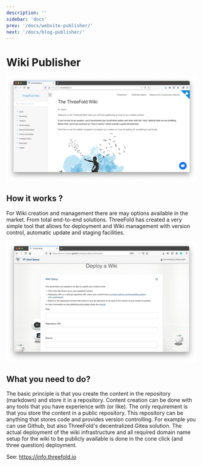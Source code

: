 ```yaml
---
description: ''
sidebar: 'docs'
prev: '/docs/website-publisher/'
next: '/docs/blog-publisher/'
---
```


# Wiki Publisher

![](./img/wiki_browser.png)

## How it works ?

For Wiki creation and management there are may options available in the market.  From total end-to-end solutions.  ThreeFold has created a very simple tool that allows for deployment and Wiki management with version control, automatic update and staging facilities.

![](./img/wiki_deployment.png)


## What you need to do?

The basic principle is that you create the content in the repository (markdown) and store it in a repository.  Content creation can be done with any tools that you have experience with (or like). The only requirement is that you store the content in a public repository. This repository can be anything that stores code and provides version controlling.  For example you can use Github, but also ThreeFold's decentralized Gitea solution.  The actual deployment of the wiki infrastructure and all required domain name setup for the wiki to be publicly available is done in the cone click (and three question) deployment.

See: https://info.threefold.io

<!-- 
### Deploy

create widget which does following,
widget needs to be here in iframe

- [ ] size: small/mid/large
  - small limited amount of visitors per month
  - large ...
- [ ] location (mention more locations coming soon)
  - Ghent
  - Vienna
- [ ] name
  - name as used in solution (in the webui and on web)
- [ ] domain (name is prefix of this)
  - ava.tf
  - 3x0.me
  - refit.earth
  - co30.org
  - ninja.tf
  - base.tf
  - tf9.io
- [ ] git url
  - check in wizard git url works
- [ ] sshkey yes/no
  - if yes, ask sshkey for remote login

  - always deploy on ipv6 public
  - always deploy on webgateway


## Manual

- link to manual (TODO: check good enough)

 -->
